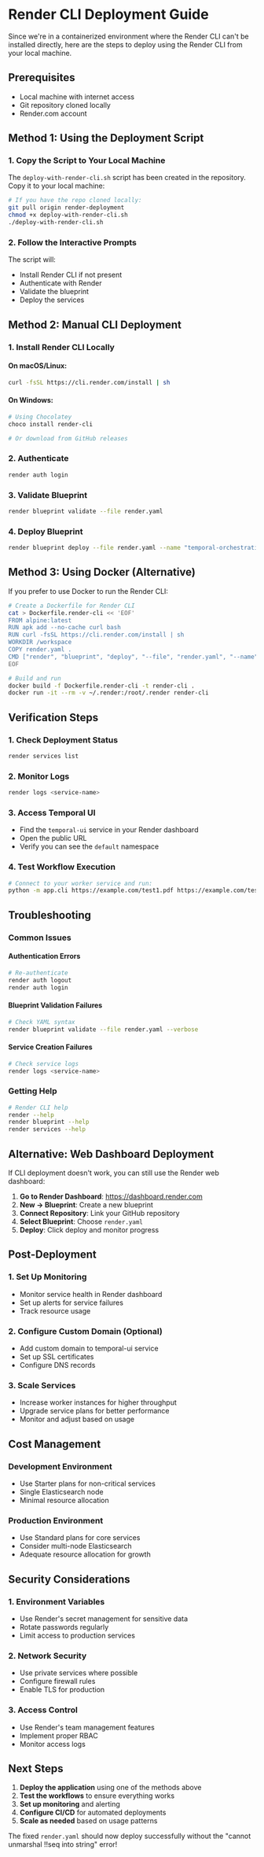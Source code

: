 # Render CLI Deployment Guide

Since we're in a containerized environment where the Render CLI can't be installed directly, here are the steps to deploy using the Render CLI from your local machine.

## Prerequisites

- Local machine with internet access
- Git repository cloned locally
- Render.com account

## Method 1: Using the Deployment Script

### 1. Copy the Script to Your Local Machine

The `deploy-with-render-cli.sh` script has been created in the repository. Copy it to your local machine:

```bash
# If you have the repo cloned locally:
git pull origin render-deployment
chmod +x deploy-with-render-cli.sh
./deploy-with-render-cli.sh
```

### 2. Follow the Interactive Prompts

The script will:
- Install Render CLI if not present
- Authenticate with Render
- Validate the blueprint
- Deploy the services

## Method 2: Manual CLI Deployment

### 1. Install Render CLI Locally

#### On macOS/Linux:
```bash
curl -fsSL https://cli.render.com/install | sh
```

#### On Windows:
```powershell
# Using Chocolatey
choco install render-cli

# Or download from GitHub releases
```

### 2. Authenticate
```bash
render auth login
```

### 3. Validate Blueprint
```bash
render blueprint validate --file render.yaml
```

### 4. Deploy Blueprint
```bash
render blueprint deploy --file render.yaml --name "temporal-orchestration-platform"
```

## Method 3: Using Docker (Alternative)

If you prefer to use Docker to run the Render CLI:

```bash
# Create a Dockerfile for Render CLI
cat > Dockerfile.render-cli << 'EOF'
FROM alpine:latest
RUN apk add --no-cache curl bash
RUN curl -fsSL https://cli.render.com/install | sh
WORKDIR /workspace
COPY render.yaml .
CMD ["render", "blueprint", "deploy", "--file", "render.yaml", "--name", "temporal-orchestration-platform"]
EOF

# Build and run
docker build -f Dockerfile.render-cli -t render-cli .
docker run -it --rm -v ~/.render:/root/.render render-cli
```

## Verification Steps

### 1. Check Deployment Status
```bash
render services list
```

### 2. Monitor Logs
```bash
render logs <service-name>
```

### 3. Access Temporal UI
- Find the `temporal-ui` service in your Render dashboard
- Open the public URL
- Verify you can see the `default` namespace

### 4. Test Workflow Execution
```bash
# Connect to your worker service and run:
python -m app.cli https://example.com/test1.pdf https://example.com/test2.pdf
```

## Troubleshooting

### Common Issues

#### Authentication Errors
```bash
# Re-authenticate
render auth logout
render auth login
```

#### Blueprint Validation Failures
```bash
# Check YAML syntax
render blueprint validate --file render.yaml --verbose
```

#### Service Creation Failures
```bash
# Check service logs
render logs <service-name>
```

### Getting Help

```bash
# Render CLI help
render --help
render blueprint --help
render services --help
```

## Alternative: Web Dashboard Deployment

If CLI deployment doesn't work, you can still use the Render web dashboard:

1. **Go to Render Dashboard**: https://dashboard.render.com
2. **New → Blueprint**: Create a new blueprint
3. **Connect Repository**: Link your GitHub repository
4. **Select Blueprint**: Choose `render.yaml`
5. **Deploy**: Click deploy and monitor progress

## Post-Deployment

### 1. Set Up Monitoring
- Monitor service health in Render dashboard
- Set up alerts for service failures
- Track resource usage

### 2. Configure Custom Domain (Optional)
- Add custom domain to temporal-ui service
- Set up SSL certificates
- Configure DNS records

### 3. Scale Services
- Increase worker instances for higher throughput
- Upgrade service plans for better performance
- Monitor and adjust based on usage

## Cost Management

### Development Environment
- Use Starter plans for non-critical services
- Single Elasticsearch node
- Minimal resource allocation

### Production Environment
- Use Standard plans for core services
- Consider multi-node Elasticsearch
- Adequate resource allocation for growth

## Security Considerations

### 1. Environment Variables
- Use Render's secret management for sensitive data
- Rotate passwords regularly
- Limit access to production services

### 2. Network Security
- Use private services where possible
- Configure firewall rules
- Enable TLS for production

### 3. Access Control
- Use Render's team management features
- Implement proper RBAC
- Monitor access logs

## Next Steps

1. **Deploy the application** using one of the methods above
2. **Test the workflows** to ensure everything works
3. **Set up monitoring** and alerting
4. **Configure CI/CD** for automated deployments
5. **Scale as needed** based on usage patterns

The fixed `render.yaml` should now deploy successfully without the "cannot unmarshal !!seq into string" error!
